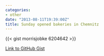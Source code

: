 ```yaml
---
categories:
- other
date: "2013-08-11T19:39:00Z"
title: Sunday opened bakeries in Chemnitz
---
```


{{< gist morrisjobke 6204642 >}}

[Link to GitHub Gist](https://gist.github.com/morrisjobke/6204642)